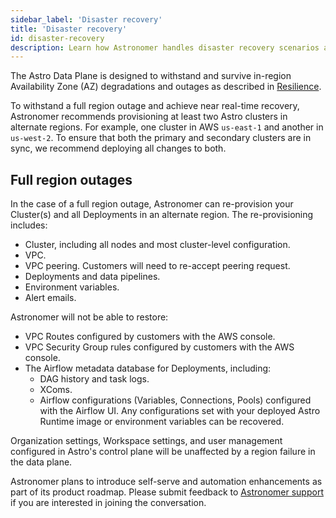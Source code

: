```yaml
---
sidebar_label: 'Disaster recovery'
title: 'Disaster recovery'
id: disaster-recovery
description: Learn how Astronomer handles disaster recovery scenarios and how to best prepare your environment.
---
```


The Astro Data Plane is designed to withstand and survive in-region Availability Zone (AZ) degradations and outages as described in [Resilience](resilience.md).

To withstand a full region outage and achieve near real-time recovery, Astronomer recommends provisioning at least two Astro clusters in alternate regions. For example, one cluster in AWS `us-east-1` and another in `us-west-2`. To ensure that both the primary and secondary clusters are in sync, we recommend deploying all changes to both.

## Full region outages

In the case of a full region outage, Astronomer can re-provision your Cluster(s) and all Deployments in an alternate region. The re-provisioning includes:

- Cluster, including all nodes and most cluster-level configuration.
- VPC.
- VPC peering. Customers will need to re-accept peering request.
- Deployments and data pipelines.
- Environment variables.
- Alert emails.

Astronomer will not be able to restore:

- VPC Routes configured by customers with the AWS console.
- VPC Security Group rules configured by customers with the AWS console.
- The Airflow metadata database for Deployments, including:
    - DAG history and task logs.
    - XComs.
    - Airflow configurations (Variables, Connections, Pools) configured with the Airflow UI. Any configurations set with your deployed Astro Runtime image or environment variables can be recovered.

Organization settings, Workspace settings, and user management configured in Astro's control plane will be unaffected by a region failure in the data plane.

Astronomer plans to introduce self-serve and automation enhancements as part of its product roadmap. Please submit feedback to [Astronomer support](https://support.astronomer.io/) if you are interested in joining the conversation.
